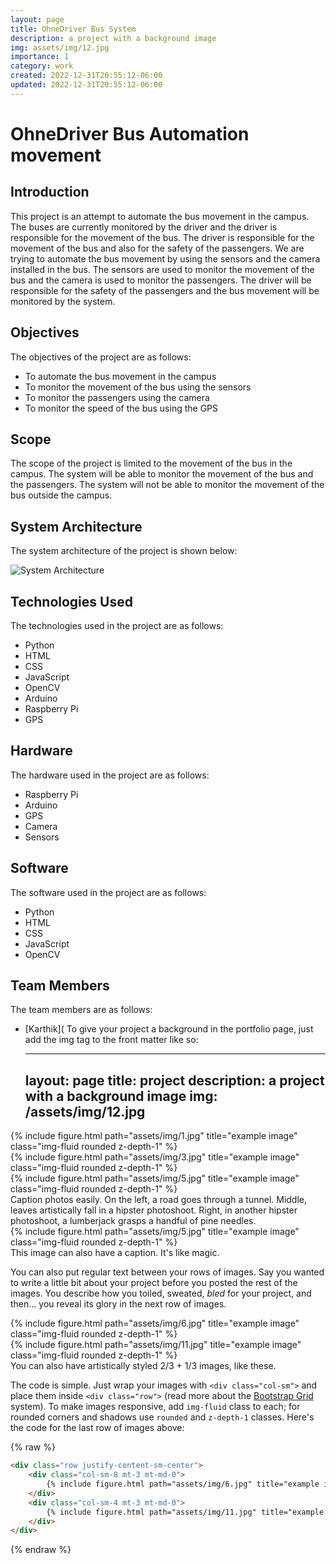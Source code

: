 ```yaml
---
layout: page
title: OhneDriver Bus System
description: a project with a background image
img: assets/img/12.jpg
importance: 1
category: work
created: 2022-12-31T20:55:12-06:00
updated: 2022-12-31T20:55:12-06:00
---
```

# OhneDriver Bus Automation movement 

## Introduction

This project is an attempt to automate the bus movement in the campus. The buses are currently monitored by the driver and the driver is responsible for the movement of the bus. The driver is responsible for the movement of the bus and also for the safety of the passengers. We are trying to automate the bus movement by using the sensors and the camera installed in the bus. The sensors are used to monitor the movement of the bus and the camera is used to monitor the passengers. The driver will be responsible for the safety of the passengers and the bus movement will be monitored by the system.

## Objectives

The objectives of the project are as follows:

* To automate the bus movement in the campus
* To monitor the movement of the bus using the sensors
* To monitor the passengers using the camera
* To monitor the speed of the bus using the GPS

## Scope

The scope of the project is limited to the movement of the bus in the campus. The system will be able to monitor the movement of the bus and the passengers. The system will not be able to monitor the movement of the bus outside the campus.

## System Architecture

The system architecture of the project is shown below:

![System Architecture](/assets/img/system_architecture.png)

## Technologies Used

The technologies used in the project are as follows:

* Python
* HTML
* CSS
* JavaScript
* OpenCV
* Arduino
* Raspberry Pi
* GPS

## Hardware

The hardware used in the project are as follows:

* Raspberry Pi
* Arduino
* GPS
* Camera
* Sensors

## Software

The software used in the project are as follows:

* Python
* HTML
* CSS
* JavaScript
* OpenCV

## Team Members

The team members are as follows:

* [Karthik](
To give your project a background in the portfolio page, just add the img tag to the front matter like so:

    ---
    layout: page
    title: project
    description: a project with a background image
    img: /assets/img/12.jpg
    ---

<div class="row">
    <div class="col-sm mt-3 mt-md-0">
        {% include figure.html path="assets/img/1.jpg" title="example image" class="img-fluid rounded z-depth-1" %}
    </div>
    <div class="col-sm mt-3 mt-md-0">
        {% include figure.html path="assets/img/3.jpg" title="example image" class="img-fluid rounded z-depth-1" %}
    </div>
    <div class="col-sm mt-3 mt-md-0">
        {% include figure.html path="assets/img/5.jpg" title="example image" class="img-fluid rounded z-depth-1" %}
    </div>
</div>
<div class="caption">
    Caption photos easily. On the left, a road goes through a tunnel. Middle, leaves artistically fall in a hipster photoshoot. Right, in another hipster photoshoot, a lumberjack grasps a handful of pine needles.
</div>
<div class="row">
    <div class="col-sm mt-3 mt-md-0">
        {% include figure.html path="assets/img/5.jpg" title="example image" class="img-fluid rounded z-depth-1" %}
    </div>
</div>
<div class="caption">
    This image can also have a caption. It's like magic.
</div>

You can also put regular text between your rows of images.
Say you wanted to write a little bit about your project before you posted the rest of the images.
You describe how you toiled, sweated, *bled* for your project, and then... you reveal its glory in the next row of images.


<div class="row justify-content-sm-center">
    <div class="col-sm-8 mt-3 mt-md-0">
        {% include figure.html path="assets/img/6.jpg" title="example image" class="img-fluid rounded z-depth-1" %}
    </div>
    <div class="col-sm-4 mt-3 mt-md-0">
        {% include figure.html path="assets/img/11.jpg" title="example image" class="img-fluid rounded z-depth-1" %}
    </div>
</div>
<div class="caption">
    You can also have artistically styled 2/3 + 1/3 images, like these.
</div>


The code is simple.
Just wrap your images with `<div class="col-sm">` and place them inside `<div class="row">` (read more about the <a href="https://getbootstrap.com/docs/4.4/layout/grid/">Bootstrap Grid</a> system).
To make images responsive, add `img-fluid` class to each; for rounded corners and shadows use `rounded` and `z-depth-1` classes.
Here's the code for the last row of images above:

{% raw %}
```html
<div class="row justify-content-sm-center">
    <div class="col-sm-8 mt-3 mt-md-0">
        {% include figure.html path="assets/img/6.jpg" title="example image" class="img-fluid rounded z-depth-1" %}
    </div>
    <div class="col-sm-4 mt-3 mt-md-0">
        {% include figure.html path="assets/img/11.jpg" title="example image" class="img-fluid rounded z-depth-1" %}
    </div>
</div>
```
{% endraw %}
